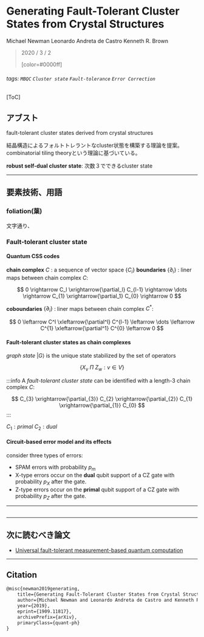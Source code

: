 # Generating Fault-Tolerant Cluster States from Crystal Structures

Michael Newman
Leonardo Andreta de Castro
Kenneth R. Brown

> 2020 / 3 / 2
> 
> [color=#0000ff]

###### tags: `MBQC` `Cluster state` `Fault-tolerance` `Error Correction` 

[ToC]

## アブスト

fault-tolerant cluster states derived from crystal structures

結晶構造によるフォルトトレラントなcluster状態を構築する理論を提案。
combinatorial tiling theoryという理論に基づいている。

**robust self-dual cluster state**: 次数３でできるcluster state


<!-- Refs -->


---

## 要素技術、用語

### **foliation**(葉)
文字通り、


### Fault-tolerant cluster state

#### Quantum CSS codes


**chain complex** $C$ :  a sequence of vector space $\{ C_{i} \}$
**boundaries** $\{ \partial_{i} \}$ : liner maps between chain complex $C$: 

$$
0 \rightarrow
C_l \xrightarrow{\partial_l}
C_{l-1} \rightarrow
\dots \rightarrow
C_{1} \xrightarrow{\partial_1} 
C_{0} \rightarrow 
0
$$


**coboundaries** $\{ \partial_{i} \}$ : liner maps between chain complex $C^*$: 

$$
0 \leftarrow
C^l \xleftarrow{\partial^l}
C^{l-1} \leftarrow
\dots \leftarrow
C^{1} \xleftarrow{\partial^1} 
C^{0} \leftarrow 
0
$$

#### Fault-tolerant cluster states as chain complexes

*graph state* $\vert G \rangle$ is the unique state stabilized by the set of operators 

$$
\{ X_{v} \ \Pi \ Z_{w}: v \in V \}
$$

:::info
A *fault-tolerant cluster state* can be identified with a length-3 chain complex $C$: 

$$
C_{3} \xrightarrow{\partial_{3}}
C_{2} \xrightarrow{\partial_{2}}
C_{1} \xrightarrow{\partial_{1}}
C_{0}
$$
:::

$C_{1} : primal$
$C_{2} : dual$


#### Circuit-based error model and its effects

consider three types of errors: 
- SPAM errors with probability $p_m$
- X-type errors occur on the **dual** qubit support of a CZ gate with probability $p_X$ after the gate.
- Z-type errors occur on the **primal** qubit support of a CZ gate with probability $p_Z$ after the gate.


<!-- Refs -->


---

##  


<!-- Refs -->


---


## 次に読むべき論文

- [Universal fault-tolerant measurement-based quantum computation]




<!-- Refs -->

[Universal fault-tolerant measurement-based quantum computation]: https://arxiv.org/abs/1811.11780

---


## Citation

```tex
@misc{newman2019generating,
    title={Generating Fault-Tolerant Cluster States from Crystal Structures},
    author={Michael Newman and Leonardo Andreta de Castro and Kenneth R. Brown},
    year={2019},
    eprint={1909.11817},
    archivePrefix={arXiv},
    primaryClass={quant-ph}
}

```
